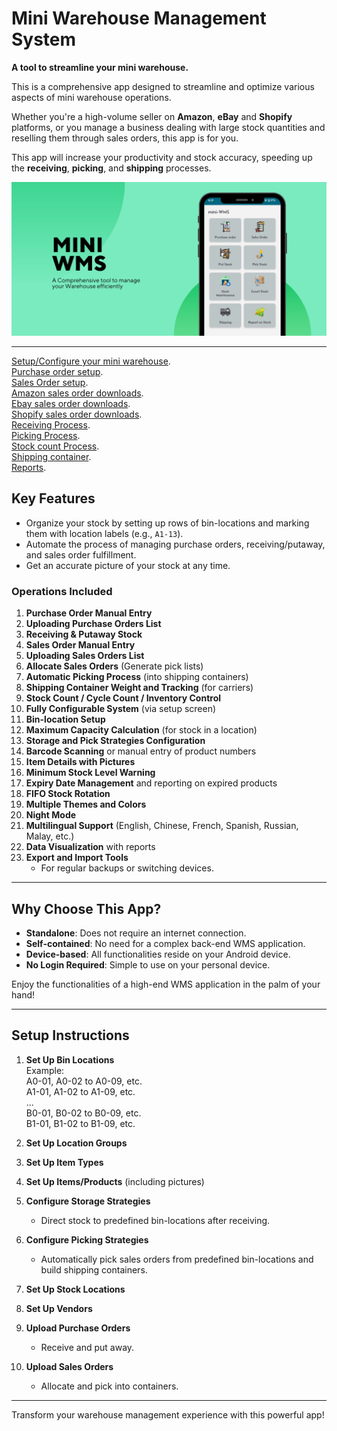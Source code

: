 # Mini Warehouse Management System

**A tool to streamline your mini warehouse.**

This is a comprehensive app designed to streamline and optimize various aspects of mini warehouse operations.  

Whether you're a high-volume seller on **Amazon**, **eBay** and **Shopify** platforms, or you manage a business dealing with large stock quantities and reselling them through sales orders, this app is for you.  

This app will increase your productivity and stock accuracy, speeding up the **receiving**, **picking**, and **shipping** processes.

<img src="asset/mini_wms_feature.png" alt="Feature" width="600">

---
[Setup/Configure your mini warehouse](Receiving.md).  
[Purchase order setup](Receiving.md).  
[Sales Order setup](Receiving.md).  
  [Amazon sales order downloads](Receiving.md).  
  [Ebay sales order downloads](Receiving.md).  
  [Shopify sales order downloads](Receiving.md).  
[Receiving Process](Receiving.md).  
[Picking Process](Receiving.md).  
[Stock count Process](Receiving.md).  
[Shipping container](Receiving.md).  
[Reports](Receiving.md).  


## **Key Features**
- Organize your stock by setting up rows of bin-locations and marking them with location labels (e.g., `A1-13`).
- Automate the process of managing purchase orders, receiving/putaway, and sales order fulfillment.
- Get an accurate picture of your stock at any time.

### **Operations Included**
1. **Purchase Order Manual Entry**  
2. **Uploading Purchase Orders List**  
3. **Receiving & Putaway Stock**  
4. **Sales Order Manual Entry**  
5. **Uploading Sales Orders List**  
6. **Allocate Sales Orders** (Generate pick lists)  
7. **Automatic Picking Process** (into shipping containers)  
8. **Shipping Container Weight and Tracking** (for carriers)  
9. **Stock Count / Cycle Count / Inventory Control**  
10. **Fully Configurable System** (via setup screen)  
11. **Bin-location Setup**  
12. **Maximum Capacity Calculation** (for stock in a location)  
13. **Storage and Pick Strategies Configuration**  
14. **Barcode Scanning** or manual entry of product numbers  
15. **Item Details with Pictures**  
16. **Minimum Stock Level Warning**  
17. **Expiry Date Management** and reporting on expired products  
18. **FIFO Stock Rotation**  
19. **Multiple Themes and Colors**  
20. **Night Mode**  
21. **Multilingual Support** (English, Chinese, French, Spanish, Russian, Malay, etc.)  
22. **Data Visualization** with reports  
23. **Export and Import Tools**  
    - For regular backups or switching devices.

---

## **Why Choose This App?**
- **Standalone**: Does not require an internet connection.  
- **Self-contained**: No need for a complex back-end WMS application.  
- **Device-based**: All functionalities reside on your Android device.  
- **No Login Required**: Simple to use on your personal device.  

Enjoy the functionalities of a high-end WMS application in the palm of your hand!

---

## **Setup Instructions**
1. **Set Up Bin Locations**  
    Example:  
    A0-01, A0-02 to A0-09, etc.  
    A1-01, A1-02 to A1-09, etc.  
    ...  
    B0-01, B0-02 to B0-09, etc.  
    B1-01, B1-02 to B1-09, etc.  

2. **Set Up Location Groups**  
3. **Set Up Item Types**  
4. **Set Up Items/Products** (including pictures)  
5. **Configure Storage Strategies**  
    - Direct stock to predefined bin-locations after receiving.  
6. **Configure Picking Strategies**  
    - Automatically pick sales orders from predefined bin-locations and build shipping containers.  
7. **Set Up Stock Locations**  
8. **Set Up Vendors**  
9. **Upload Purchase Orders**  
    - Receive and put away.  
10. **Upload Sales Orders**  
    - Allocate and pick into containers.  

---

Transform your warehouse management experience with this powerful app!

